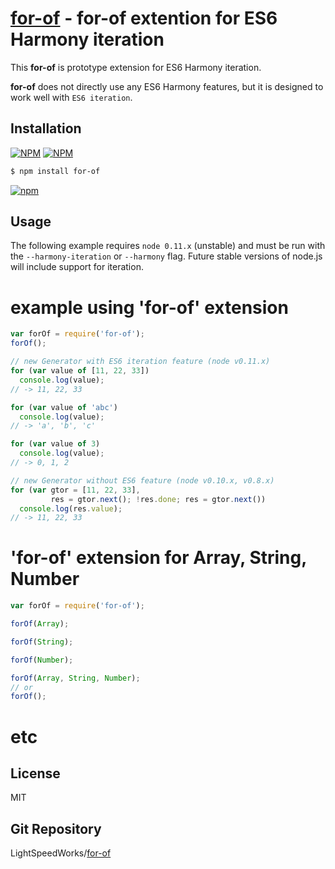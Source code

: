 [for-of](https://www.npmjs.org/package/for-of) - for-of extention for ES6 Harmony iteration
=========================

  This **for-of** is prototype extension for ES6 Harmony iteration.

  **for-of** does not directly use any ES6 Harmony features, 
  but it is designed to work well with `ES6 iteration`.

Installation
------------

[![NPM](https://nodei.co/npm/for-of.png?downloads=true&downloadRank=true&stars=true)](https://nodei.co/npm/for-of/)
[![NPM](https://nodei.co/npm-dl/for-of.png?height=2)](https://nodei.co/npm/for-of/)

```bash
$ npm install for-of
```

[![npm][npm-for-of.png]][npm-for-of]

Usage
-----

  The following example requires `node 0.11.x` (unstable)
  and must be run with the `--harmony-iteration`
  or `--harmony` flag.
  Future stable versions of node.js will include support for iteration.

# example using 'for-of' extension

```js
var forOf = require('for-of');
forOf();

// new Generator with ES6 iteration feature (node v0.11.x)
for (var value of [11, 22, 33])
  console.log(value);
// -> 11, 22, 33

for (var value of 'abc')
  console.log(value);
// -> 'a', 'b', 'c'

for (var value of 3)
  console.log(value);
// -> 0, 1, 2

// new Generator without ES6 feature (node v0.10.x, v0.8.x)
for (var gtor = [11, 22, 33],
         res = gtor.next(); !res.done; res = gtor.next())
  console.log(res.value);
// -> 11, 22, 33
```

# 'for-of' extension for Array, String, Number

```js
var forOf = require('for-of');

forOf(Array);

forOf(String);

forOf(Number);

forOf(Array, String, Number);
// or
forOf();
```

# etc

License
-------

  MIT

Git Repository
--------------

  LightSpeedWorks/[for-of](https://github.com/LightSpeedWorks/for-of#readme)

[npm-for-of]: https://nodei.co/npm/for-of
[npm-for-of.png]: https://nodei.co/npm/for-of.png
